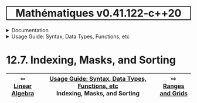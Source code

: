 <h1 style='border: 2px solid; text-align: center'>Mathématiques v0.41.122-c++20</h1>

<details>

<summary>Documentation</summary>

# [Documentation](../../README.md)<br>
1. [License](../../license/README.md)<br>
2. [About](../../about/README.md)<br>
3. [Status, Planned Work & Release Notes](../../status-release/README.md)<br>
11. [Introduction with Examples](../../intro/README.md)<br>
5. [Installation](../../installation/README.md)<br>
6. [Your First Mathématiques Project](../../first-project/README.md)<br>
12. _Usage Guide: Syntax, Data Types, Functions, etc_ <br>
8. [Benchmarks](../../benchmarks/README.md)<br>
9. [Tests](../../test/README.md)<br>
10. [Developer Guide: Modifying and Extending Mathématiques](../../developer-guide/README.md)<br>
11. [Introduction with Examples](../../intro/README.md)<br>
12. _Usage Guide: Syntax, Data Types, Functions, etc_ <br>


</details>



<details>

<summary>Usage Guide: Syntax, Data Types, Functions, etc</summary>

# [12. Usage Guide: Syntax, Data Types, Functions, etc](../README.md)<br>
12.1. [Usage Guide Notation](../notation/README.md)<br>
12.16. [Scalar Types (Real, Imaginary, Complex & Quaternion)](../numbers/README.md)<br>
12.15. [Container Types (Vector, Matrix & MultiArray)](../multiarrays/README.md)<br>
12.17. [Operators](../operators/README.md)<br>
12.5. [Functions](../functions/README.md)<br>
12.6. [Linear Algebra](../linear-algebra/README.md)<br>
12.7. _Indexing, Masks, and Sorting_ <br>
12.8. [Ranges and Grids](../ranges-grids/README.md)<br>
12.9. [Calculus](../calculus/README.md)<br>
12.10. [Vector Calculus](../vector-calculus/README.md)<br>
12.11. [MultiArray Calculus](../tensor-calculus/README.md)<br>
12.12. [Display of Results](../display/README.md)<br>
12.13. [FILE I/O](../file-io/README.md)<br>
12.14. [Debug Modes](../debug/README.md)<br>
12.15. [Container Types (Vector, Matrix & MultiArray)](../multiarrays/README.md)<br>
12.16. [Scalar Types (Real, Imaginary, Complex & Quaternion)](../numbers/README.md)<br>
12.17. [Operators](../operators/README.md)<br>


</details>



# 12.7. Indexing, Masks, and Sorting



| ⇦ <br />[Linear Algebra](../linear-algebra/README.md)  | [Usage Guide: Syntax, Data Types, Functions, etc](../README.md)<br />Indexing, Masks, and Sorting<br /><img width=1000/> | ⇨ <br />[Ranges and Grids](../ranges-grids/README.md)   |
| ------------ | :-------------------------------: | ------------ |

